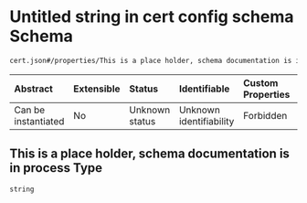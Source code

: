 # Untitled string in cert config schema Schema

```txt
cert.json#/properties/This is a place holder, schema documentation is in process
```



| Abstract            | Extensible | Status         | Identifiable            | Custom Properties | Additional Properties | Access Restrictions | Defined In                                             |
| :------------------ | :--------- | :------------- | :---------------------- | :---------------- | :-------------------- | :------------------ | :----------------------------------------------------- |
| Can be instantiated | No         | Unknown status | Unknown identifiability | Forbidden         | Allowed               | none                | [cert.json\*](../out/cert.json "open original schema") |

## This is a place holder, schema documentation is in process Type

`string`
